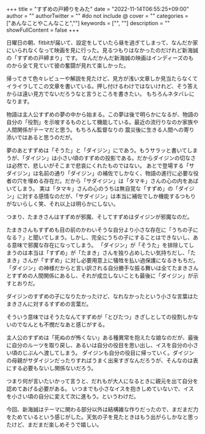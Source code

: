 +++
title = "すずめの戸締りをみた"
date = "2022-11-14T06:55:25+09:00"
author = ""
authorTwitter = "" #do not include @
cover = ""
categories = ["あんなことやこんなこと",""]
keywords = ["", ""]
description = ""
showFullContent = false
+++

日曜日の朝、fitbitが届いて、設定をしていたら昼を過ぎてしまって、なんだか家にいられなくなって映画を見に行った。見るつもりはなかったのだけれど新海誠の「すずめの戸締まり」です。
なんだかんだ新海誠の映画はインディーズのものから全て見ていて彼の奮闘が見れて楽しかった。

帰ってきて色々レビューや解説を見たけど、見方が浅い文章しか見当たらなくてイライラしてこの文章を書いている。押し付けるわけではないけれど、そう答えからは遠い見方でないだろうなと言うところを書きたい。
もちろんネタバレになります。

物語は主人公すずめの夢の中から始まる。この夢は後で明らかになるが、物語の自分の「役割」を示唆するものとして機能している。最近の流行りなのか家族や人間関係がテーマだと思う。もちろん監督なりの
震災後に生きる人間への寄り添いではあると思うのだが。

夢のあとすずめは「そうた」と「ダイジン」にであう。もうサラッと書いてしまうが、「ダイジン」は小さい頃のすずめの投影である。だからダイジンの切なさは必然で、悲しいがそこまで悲哀にくれたものではない。
あとで登場する「サダイジン」は名前の通り「ダイジン」の補佐でしかなく、物語の進行に必要な役者の穴を埋める存在だ。だから「サダイジン」は「タマキ」さんの心の内をあばいてしまう。
実は「タマキ」さんの心のうちは無自覚な「すずめ」の「ダイジン」に対する感情なのだが、「サダイジン」は本当に補佐でしか機能するつもりがないらしく笑、それ以上は明らかにしない。

つまり、たまきさんはすずめが邪魔、そしてすずめはダイジンが邪魔なのだ。

たまきさんもすずめも目の前のかわいそうな自分より小さな存在に「うちの子になる？」と聞いてしまう。しかし、完全にうちの子にすることはできないし、ある意味で邪魔な存在になってしまう。
「ダイジン」が「そうた」を排除してしまうのは本当は「すずめ」が「たまき」さんを独り占めしたい気持ちだし、「たまき」さんが「すずめ」に対し必要用意上に犠牲を払い過保護になるきもちだ。
「ダイジン」の神様だからと言い訳される自分勝手な振る舞いは全てたまきさんとすずめの人間関係にあるし、それが成立しないことも最後に「ダイジン」が示すとおりだ。

ダイジンのすずめの子になりたかったけど、なれなかったという小さな言葉はたまきさんに対するすずめの言葉だ。

そういう意味ではそうたなんてすずめが「とびたつ」きざしとしての役割しかないのでなんとも不憫だなあと感じがする。

主人公のすずめは「死ぬのが怖くない」ある種異常を抱えたな娘なのだが、最後に自分のルーツを取り戻し、あるいは自分の役目を思い出し、イスを自分の小さい頃のじぶんへ渡してしまう。
ダイジンも自分の役目に帰っていく。ダイジンの母親がサダイジンだったりすればうまく出来すぎなんだろうが、そんなのは表にする必要もないし関係ないだろう。

つまり何が言いたいかって言うと、だれもが大人になるときに親元を出て自分を認めてあげる必要がある。
いつまでも小さなイスを抱きしめていないで、イスを小さい頃の自分に変えて次に進もう。というわけだ。

今回、新海誠はテーマに関わる部分以外は結構雑な作りだったので、まだまだ力をためているという感じがした。天気の子を見たときはもう出がらしかなと思ったけど、まだまだ楽しめそうで嬉しい。
